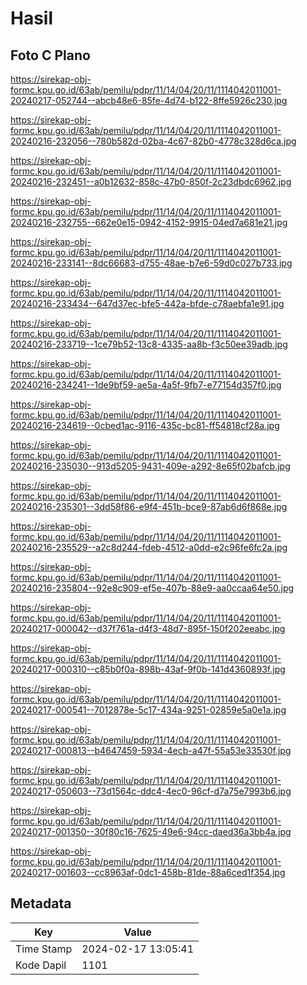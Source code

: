 # Hasil

## Foto C Plano

https://sirekap-obj-formc.kpu.go.id/63ab/pemilu/pdpr/11/14/04/20/11/1114042011001-20240217-052744--abcb48e6-85fe-4d74-b122-8ffe5926c230.jpg

https://sirekap-obj-formc.kpu.go.id/63ab/pemilu/pdpr/11/14/04/20/11/1114042011001-20240216-232056--780b582d-02ba-4c67-82b0-4778c328d6ca.jpg

https://sirekap-obj-formc.kpu.go.id/63ab/pemilu/pdpr/11/14/04/20/11/1114042011001-20240216-232451--a0b12632-858c-47b0-850f-2c23dbdc6962.jpg

https://sirekap-obj-formc.kpu.go.id/63ab/pemilu/pdpr/11/14/04/20/11/1114042011001-20240216-232755--662e0e15-0942-4152-9915-04ed7a681e21.jpg

https://sirekap-obj-formc.kpu.go.id/63ab/pemilu/pdpr/11/14/04/20/11/1114042011001-20240216-233141--8dc66683-d755-48ae-b7e6-59d0c027b733.jpg

https://sirekap-obj-formc.kpu.go.id/63ab/pemilu/pdpr/11/14/04/20/11/1114042011001-20240216-233434--647d37ec-bfe5-442a-bfde-c78aebfa1e91.jpg

https://sirekap-obj-formc.kpu.go.id/63ab/pemilu/pdpr/11/14/04/20/11/1114042011001-20240216-233719--1ce79b52-13c8-4335-aa8b-f3c50ee39adb.jpg

https://sirekap-obj-formc.kpu.go.id/63ab/pemilu/pdpr/11/14/04/20/11/1114042011001-20240216-234241--1de9bf59-ae5a-4a5f-9fb7-e77154d357f0.jpg

https://sirekap-obj-formc.kpu.go.id/63ab/pemilu/pdpr/11/14/04/20/11/1114042011001-20240216-234619--0cbed1ac-9116-435c-bc81-ff54818cf28a.jpg

https://sirekap-obj-formc.kpu.go.id/63ab/pemilu/pdpr/11/14/04/20/11/1114042011001-20240216-235030--913d5205-9431-409e-a292-8e65f02bafcb.jpg

https://sirekap-obj-formc.kpu.go.id/63ab/pemilu/pdpr/11/14/04/20/11/1114042011001-20240216-235301--3dd58f86-e9f4-451b-bce9-87ab6d6f868e.jpg

https://sirekap-obj-formc.kpu.go.id/63ab/pemilu/pdpr/11/14/04/20/11/1114042011001-20240216-235529--a2c8d244-fdeb-4512-a0dd-e2c96fe6fc2a.jpg

https://sirekap-obj-formc.kpu.go.id/63ab/pemilu/pdpr/11/14/04/20/11/1114042011001-20240216-235804--92e8c909-ef5e-407b-88e9-aa0ccaa64e50.jpg

https://sirekap-obj-formc.kpu.go.id/63ab/pemilu/pdpr/11/14/04/20/11/1114042011001-20240217-000042--d37f761a-d4f3-48d7-895f-150f202eeabc.jpg

https://sirekap-obj-formc.kpu.go.id/63ab/pemilu/pdpr/11/14/04/20/11/1114042011001-20240217-000310--c85b0f0a-898b-43af-9f0b-141d4360893f.jpg

https://sirekap-obj-formc.kpu.go.id/63ab/pemilu/pdpr/11/14/04/20/11/1114042011001-20240217-000541--7012878e-5c17-434a-9251-02859e5a0e1a.jpg

https://sirekap-obj-formc.kpu.go.id/63ab/pemilu/pdpr/11/14/04/20/11/1114042011001-20240217-000813--b4647459-5934-4ecb-a47f-55a53e33530f.jpg

https://sirekap-obj-formc.kpu.go.id/63ab/pemilu/pdpr/11/14/04/20/11/1114042011001-20240217-050603--73d1564c-ddc4-4ec0-96cf-d7a75e7993b6.jpg

https://sirekap-obj-formc.kpu.go.id/63ab/pemilu/pdpr/11/14/04/20/11/1114042011001-20240217-001350--30f80c16-7625-49e6-94cc-daed36a3bb4a.jpg

https://sirekap-obj-formc.kpu.go.id/63ab/pemilu/pdpr/11/14/04/20/11/1114042011001-20240217-001603--cc8963af-0dc1-458b-81de-88a6ced1f354.jpg


## Metadata

| Key        | Value               |
| ---------- | ------------------- |
| Time Stamp | 2024-02-17 13:05:41 |
| Kode Dapil | 1101                |




